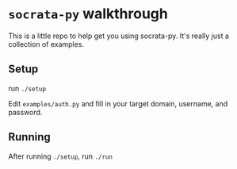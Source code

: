 # `socrata-py` walkthrough
This is a little repo to help get you using socrata-py. It's really just a collection of examples.

## Setup
run `./setup`

Edit `examples/auth.py` and fill in your target domain, username, and password. 

## Running
After running `./setup`, run `./run`
